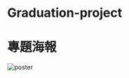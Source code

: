 # Graduation-project

# 專題海報

![poster](https://drive.google.com/file/d/1sgo80i6qNXiMBDZEs7jBoDYlHF5Pu4Po/view?usp=sharing) 
